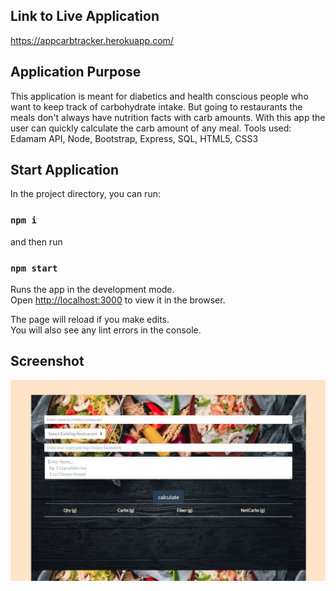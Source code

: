 
## Link to Live Application
https://appcarbtracker.herokuapp.com/


## Application Purpose
This application is meant for diabetics and health conscious people who want to keep track of carbohydrate intake. But going to restaurants the meals don't always have nutrition facts with carb amounts. With this app the user can quickly calculate the carb amount of any meal. Tools used: Edamam API, Node, Bootstrap, Express, SQL, HTML5, CSS3

## Start Application

In the project directory, you can run:
### `npm i`
and then run
### `npm start`

Runs the app in the development mode.<br />
Open [http://localhost:3000](http://localhost:3000) to view it in the browser.

The page will reload if you make edits.<br />
You will also see any lint errors in the console.


## Screenshot
![Alt text](Screenshot4CarbTracker.JPG "screenshot")
